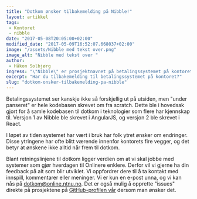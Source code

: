 ```yaml
---
title: "Dotkom ønsker tilbakemelding på Nibble!"
layout: artikkel
tags: 
 - Kontoret
 - nibble
date: "2017-05-08T20:05:00+02:00"
modified_date: "2017-05-09T16:52:07.668037+02:00"
image: "/assets/Nibble med tekst over.png"
image_alt: "Nibble med tekst over "
author:
 - Håkon Solbjørg
ingress: "\"Nibble\" er prosjektnavnet på betalingssystemet på kontoret. Det har stått på Onlinekontoret i omtrent et år nå, og forrige uke ble det lansert en helt ny versjon av systemet! Nå ønsker dotkom din feedback for å kunne gjøre det enda bedre."
excerpt: "Har du tilbakemelding til betalingssystemet på kontoret?"
slug: "dotkom-onsker-tilbakemelding-pa-nibble"
---
```

Betalingssystemet ser kanskje ikke så forskjellig ut på utsiden, men "under panseret" er hele kodebasen skrevet om fra scratch. Dette ble i hovedsak gjort for å samle kodebasen til dotkom i teknologier som flere har kjennskap til. Versjon 1 av Nibble ble skrevet i AngularJS, og versjon 2 ble skrevet i React.

I løpet av tiden systemet har vært i bruk har folk ytret ønsker om endringer. Disse ytringene har ofte blitt værende innenfor kontorets fire vegger, og det betyr at ønskene ikke alltid når frem til dotkom.

Blant retningslinjene til dotkom ligger verdien om at vi skal jobbe med systemer som gjør hverdagen til Onlinere enklere. Derfor vil vi gjerne ha din feedback på alt som blir utviklet. Vi oppfordrer dere til å ta kontakt med innspill, kommentarer eller meninger. Vi er kun en e-post unna, og vi kan nås på [dotkom@online.ntnu.no](mailto:dotkom@online.ntnu.no). Det er også mulig å opprette "issues" direkte på prosjektene på [GitHub-profilen vår](https://github.com/dotkom) dersom man ønsker det.